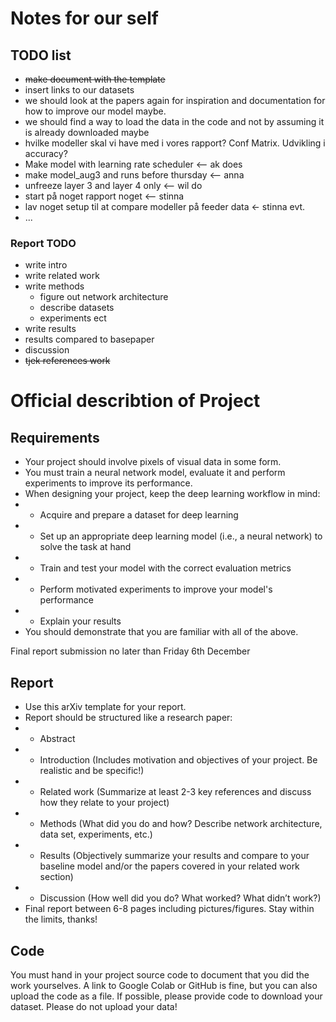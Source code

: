
# Notes for our self

## TODO list
- ~~make document with the template~~
- insert links to our datasets
- we should look at the papers again for inspiration and documentation for how to improve our model maybe.  
- we should find a way to load the data in the code and not by assuming it is already downloaded maybe  
- hvilke modeller skal vi have med i vores rapport? Conf Matrix. Udvikling i accuracy?
- Make model with learning rate scheduler <-- ak does
- make model_aug3 and runs before thursday <-- anna
- unfreeze layer 3 and layer 4 only <-- wil do
- start på noget rapport noget <-- stinna
- lav noget setup til at compare modeller på feeder data <- stinna evt. 
- ...

### Report TODO
- write intro
- write related work
- write methods
    - figure out network architecture
    - describe datasets
    - experiments ect
- write results
- results compared to basepaper
- discussion
- ~~tjek references work~~

# Official describtion of Project 
## Requirements  
   - Your project should involve pixels of visual data in some form.  
   - You must train a neural network model, evaluate it and perform experiments to improve its performance.  
   - When designing your project, keep the deep learning workflow in mind:  
   -  -    Acquire and prepare a dataset for deep learning  
   -    -  Set up an appropriate deep learning model (i.e., a neural network) to solve the task at hand  
   - - Train and test your model with the correct evaluation metrics  
   -  -   Perform motivated experiments to improve your model's performance  
   -   -  Explain your results  
   - You should demonstrate that you are familiar with all of the above.  

Final report submission no later than Friday 6th December

## Report
- Use this arXiv template for your report.    
-    Report should be structured like a research paper:  
- -  Abstract  
- -  Introduction (Includes motivation and objectives of your project. Be realistic and be specific!)  
-  - Related work (Summarize at least 2-3 key references and discuss how they relate to your project)  
-   - Methods (What did you do and how? Describe network architecture, data set, experiments, etc.)  
-   - Results (Objectively summarize your results and compare to your baseline model and/or the papers covered in your related work section)  
-   - Discussion (How well did you do? What worked? What didn’t work?)  
-    Final report between 6-8 pages including pictures/figures. Stay within the limits, thanks!  

## Code
You must hand in your project source code to document that you did the work yourselves. A link to Google Colab or GitHub is fine, but you can also upload the code as a file. 
    If possible, please provide code to download your dataset. Please do not upload your data!

